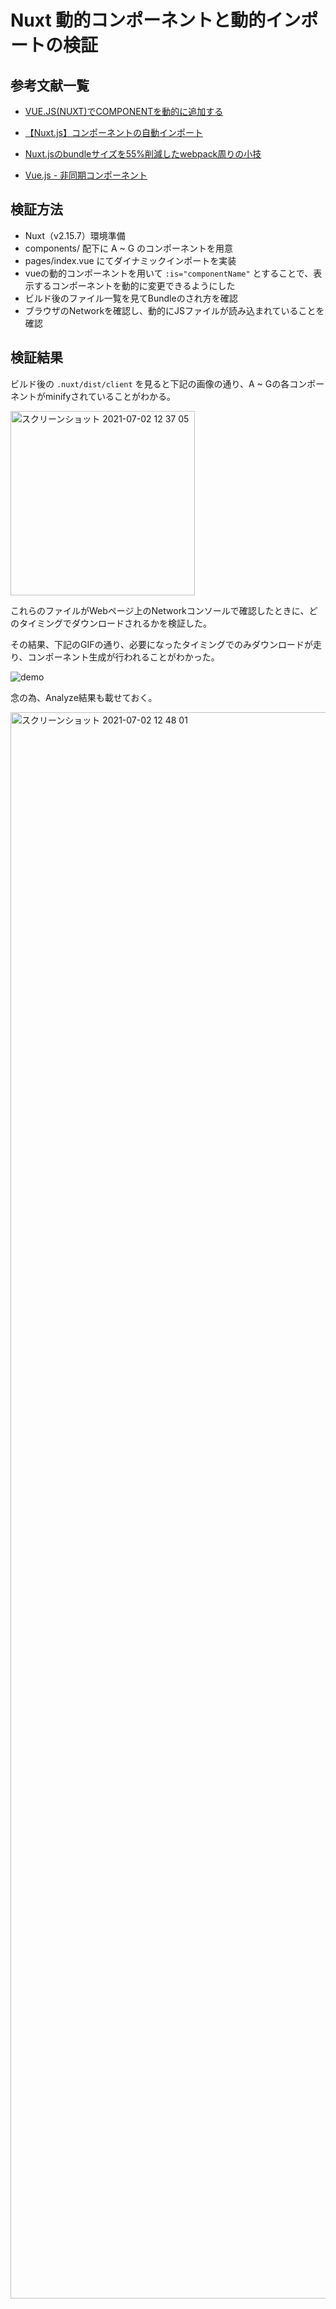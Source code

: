 # Nuxt 動的コンポーネントと動的インポートの検証

## 参考文献一覧

- [VUE.JS(NUXT)でCOMPONENTを動的に追加する](https://uniblo.tech/?p=231)

- [【Nuxt.js】コンポーネントの自動インポート](https://zenn.dev/kokota/articles/14beffb9e846f0)

- [Nuxt.jsのbundleサイズを55%削減したwebpack周りの小技
  ](https://qiita.com/hareku/items/d9f92c96697163356bd3#3-vuejs%E3%81%AE-dynamic-import20kb5kb)

- [Vue.js - 非同期コンポーネント](https://jp.vuejs.org/v2/guide/components-dynamic-async.html#%E9%9D%9E%E5%90%8C%E6%9C%9F%E3%82%B3%E3%83%B3%E3%83%9D%E3%83%BC%E3%83%8D%E3%83%B3%E3%83%88)

## 検証方法

- Nuxt（v2.15.7）環境準備
- components/ 配下に A ~ G のコンポーネントを用意
- pages/index.vue にてダイナミックインポートを実装
- vueの動的コンポーネントを用いて `:is="componentName"` とすることで、表示するコンポーネントを動的に変更できるようにした
- ビルド後のファイル一覧を見てBundleのされ方を確認
- ブラウザのNetworkを確認し、動的にJSファイルが読み込まれていることを確認

## 検証結果

ビルド後の `.nuxt/dist/client` を見ると下記の画像の通り、A ~ Gの各コンポーネントがminifyされていることがわかる。

<img width="295" alt="スクリーンショット 2021-07-02 12 37 05" src="https://user-images.githubusercontent.com/39955827/124216949-45278e00-db32-11eb-995d-2fc337b103e7.png">

これらのファイルがWebページ上のNetworkコンソールで確認したときに、どのタイミングでダウンロードされるかを検証した。

その結果、下記のGIFの通り、必要になったタイミングでのみダウンロードが走り、コンポーネント生成が行われることがわかった。

![demo](https://user-images.githubusercontent.com/39955827/124217507-70f74380-db33-11eb-804c-d7775446db41.gif)

念の為、Analyze結果も載せておく。

<img width="2538" alt="スクリーンショット 2021-07-02 12 48 01" src="https://user-images.githubusercontent.com/39955827/124217695-bfa4dd80-db33-11eb-814c-146f0f55f47d.png">
